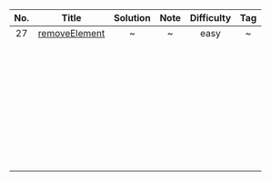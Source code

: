 | No.  |          Title           | Solution | Note | Difficulty | Tag  |
| :--: | :----------------------: | :------: | :--: | :--------: | :--: |
|  27  | [removeElement](./27.py) |    ~     |  ~   |    easy    |  ~   |
|      |                          |          |      |            |      |
|      |                          |          |      |            |      |
|      |                          |          |      |            |      |
|      |                          |          |      |            |      |
|      |                          |          |      |            |      |
|      |                          |          |      |            |      |
|      |                          |          |      |            |      |
|      |                          |          |      |            |      |
|      |                          |          |      |            |      |
|      |                          |          |      |            |      |
|      |                          |          |      |            |      |
|      |                          |          |      |            |      |
|      |                          |          |      |            |      |
|      |                          |          |      |            |      |
|      |                          |          |      |            |      |
|      |                          |          |      |            |      |
|      |                          |          |      |            |      |
|      |                          |          |      |            |      |
|      |                          |          |      |            |      |
|      |                          |          |      |            |      |
|      |                          |          |      |            |      |
|      |                          |          |      |            |      |
|      |                          |          |      |            |      |
|      |                          |          |      |            |      |
|      |                          |          |      |            |      |
|      |                          |          |      |            |      |
|      |                          |          |      |            |      |
|      |                          |          |      |            |      |
|      |                          |          |      |            |      |
|      |                          |          |      |            |      |
|      |                          |          |      |            |      |
|      |                          |          |      |            |      |
|      |                          |          |      |            |      |
|      |                          |          |      |            |      |
|      |                          |          |      |            |      |
|      |                          |          |      |            |      |
|      |                          |          |      |            |      |
|      |                          |          |      |            |      |

